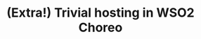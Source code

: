 ---
title: '(Extra!) Trivial hosting in WSO2 Choreo'
description: Manual integrations? Scheduled integrations (cron jobs)? Triggered integrations? Integrations as APIs? No problem! Write the code, attach the repo to WSO2 Choreo, and let it do the rest.
image: 'images/choreo-ipaas-image-v2.png'
url: 'https://wso2.com/choreo/integration/'
---